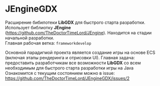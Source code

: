# JEngineGDX
Расширение бибилотеки **LibGDX** для быстрого старта разработки. Использует библиотку **JEngine** (https://github.com/TheDoctorTimeLord/JEngine). Находится на стадии начальной разработки.<br>
Главная рабочая ветка: `frameworkdevelop`<br>

Основной парадигмой проекта является создание игры на основе ECS (включая этапы рендеринга и отрисовки UI). Главная задача: предоставить разработчикам все возможности **LibGDX** со всем необходимым для быстрого старта разработки игры на Java<br>
Ознакомится с текущим состоянием можно в issue: https://github.com/TheDoctorTimeLord/JEngineGDX/issues/2
